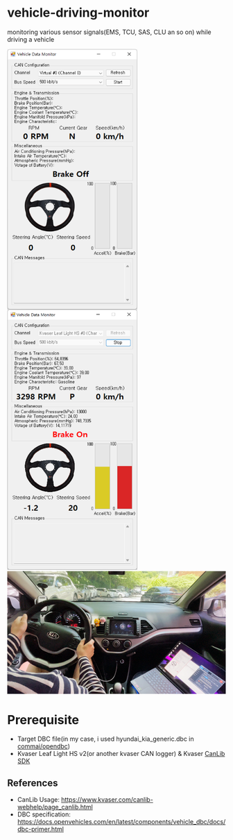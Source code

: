 # vehicle-driving-monitor
monitoring various sensor signals(EMS, TCU, SAS, CLU an so on) while driving a vehicle

<img src="img.png" width="300" height="600" align="left"/>
<img src="img2.png" width="300" height="600"/>
<img src="img3.png"/>

# Prerequisite
* Target DBC file(in my case, i used hyundai_kia_generic.dbc in [commai/opendbc][repo])
* Kvaser Leaf Light HS v2(or another kvaser CAN logger) & Kvaser [CanLib SDK][canlib_link]

## References
* CanLib Usage: https://www.kvaser.com/canlib-webhelp/page_canlib.html
* DBC specification: https://docs.openvehicles.com/en/latest/components/vehicle_dbc/docs/dbc-primer.html

[canlib_link]: https://www.kvaser.com/canlib-webhelp/section_install_windows.html
[repo]: https://github.com/commaai/opendbc
